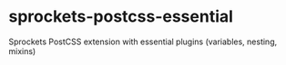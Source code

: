 # sprockets-postcss-essential
Sprockets PostCSS extension with essential plugins (variables, nesting, mixins)
